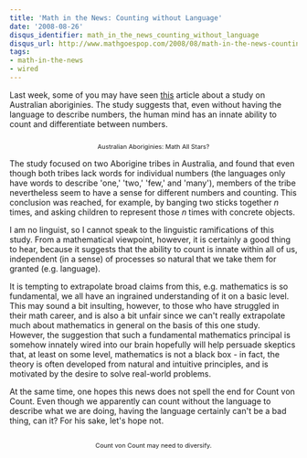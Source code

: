```yaml
---
title: 'Math in the News: Counting without Language'
date: '2008-08-26'
disqus_identifier: math_in_the_news_counting_without_language
disqus_url: http://www.mathgoespop.com/2008/08/math-in-the-news-counting-without-language.html
tags:
- math-in-the-news
- wired
---
```

Last week, some of you may have seen <a href="http://news.yahoo.com/s/afp/20080819/sc_afp/sciencebritainaustraliaaborigineslanguage;_ylt=At9tru3UJlSkyhYrXl5hINADW7oF">this</a> article about a study on Australian aboriginies. The study suggests that, even without having the language to describe numbers, the human mind has an innate ability to count and differentiate between numbers.

<div style="TEXT-ALIGN: center" align="center"><a href="http://3.bp.blogspot.com/_fM0L9abY3bo/SLQNBPfQ6iI/AAAAAAAAAEQ/Vl2WQB8y628/s1600-h/mathallstars.jpg"><img style="DISPLAY: block; MARGIN: 0px auto 10px; CURSOR: pointer; TEXT-ALIGN: center" alt="" src="http://3.bp.blogspot.com/_fM0L9abY3bo/SLQNBPfQ6iI/AAAAAAAAAEQ/Vl2WQB8y628/s320/mathallstars.jpg" border="0" /></a><span style="font-size:78%;">Australian Aboriginies: Math All Stars?<br /></span></div>

The study focused on two Aborigine tribes in Australia, and found that even though both tribes lack words for individual numbers (the languages only have words to describe 'one,' 'two,' 'few,' and 'many'), members of the tribe nevertheless seem to have a sense for different numbers and counting. This conclusion was reached, for example, by banging two sticks together <em>n</em> times, and asking children to represent those <em>n</em> times with concrete objects.

I am no linguist, so I cannot speak to the linguistic ramifications of this study. From a mathematical viewpoint, however, it is certainly a good thing to hear, because it suggests that the ability to count is innate within all of us, independent (in a sense) of processes so natural that we take them for granted (e.g. language). 

It is tempting to extrapolate broad claims from this, e.g. mathematics is so fundamental, we all have an ingrained understanding of it on a basic level. This may sound a bit insulting, however, to those who have struggled in their math career, and is also a bit unfair since we can't really extrapolate much about mathematics in general on the basis of this one study. However, the suggestion that such a fundamental mathematics principal is somehow innately wired into our brain hopefully will help persuade skeptics that, at least on some level, mathematics is not a black box - in fact, the theory is often developed from natural and intuitive principles, and is motivated by the desire to solve real-world problems.

At the same time, one hopes this news does not spell the end for Count von Count. Even though we apparently can count without the language to describe what we are doing, having the language certainly can't be a bad thing, can it? For his sake, let's hope not.

<div style="TEXT-ALIGN: left" align="center"><img style="DISPLAY: block; MARGIN: 0px auto 10px; CURSOR: hand; TEXT-ALIGN: center" alt="" src="http://1.bp.blogspot.com/_fM0L9abY3bo/SLSogEZGTCI/AAAAAAAAAEY/U9OHks2p34Q/s320/cvc.jpg" border="0" /></div><p style="text-align:center;"><span style="font-size:78%;">Count von Count may need to diversify.</span></p>
